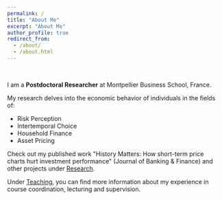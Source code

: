 ```yaml
---
permalink: /
title: "About Me"
excerpt: "About Me"
author_profile: true
redirect_from: 
  - /about/
  - /about.html
---
```


<br>

I am a __Postdoctoral Researcher__ at Montpellier Business School, France.

My research delves into the economic behavior of individuals in the fields of:
* Risk Perception
* Intertemporal Choice
* Household Finance
* Asset Pricing

Check out my published work "History Matters: How short-term price charts hurt investment performance" (Journal of Banking & Finance) and other projects under [Research](https://markusstrucks.github.io//research/).

Under [Teaching](https://markusstrucks.github.io//teaching/), you can find more information about my experience in course coordination, lecturing and supervision.

<!--- As a behavioral economist I have a passion for the psychology of risky choice. My research delves into the intricate ties between individual risk perceptions and investment behaviors, spanning both short and long-term horizons. Consider this scenario: Faced with an upcoming salary bonus, do we splurge on a skiing trip or contribute to our retirement savings? Such decisions hinge on a myriad of factors, which I explore in my research. --->
 


